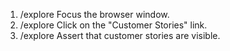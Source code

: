1. /explore Focus the browser window.
2. /explore Click on the "Customer Stories" link.
3. /explore Assert that customer stories are visible.